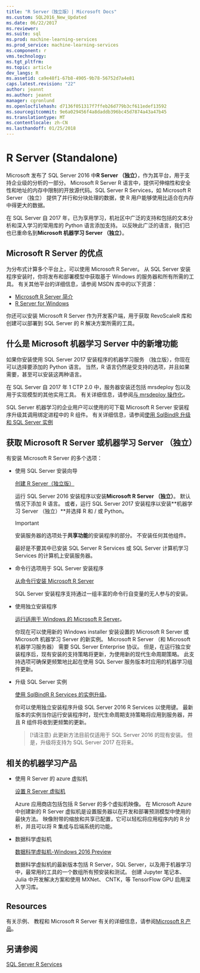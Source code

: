 ```yaml
---
title: "R Server（独立版）| Microsoft Docs"
ms.custom: SQL2016_New_Updated
ms.date: 06/22/2017
ms.reviewer: 
ms.suite: sql
ms.prod: machine-learning-services
ms.prod_service: machine-learning-services
ms.component: r
vms.technology: 
ms.tgt_pltfrm: 
ms.topic: article
dev_langs: R
ms.assetid: ca9e48f1-67b8-4905-9b78-56752d7a4e81
caps.latest.revision: "22"
author: jeannt
ms.author: jeannt
manager: cgronlund
ms.openlocfilehash: d7136f051317f7ffeb26d779b3cf611edef13592
ms.sourcegitcommit: 9e6a029456f4a8daddb396bc45d7874a43a47b45
ms.translationtype: MT
ms.contentlocale: zh-CN
ms.lasthandoff: 01/25/2018
---
```

# <a name="r-server-standalone"></a>R Server (Standalone)

Microsoft 发布了 SQL Server 2016 中**R Server （独立）**，作为其平台，用于支持企业级的分析的一部分。  Microsoft R Server R 语言中，提供可伸缩性和安全性和地址的内存中限制的开放源代码。SQL Server R Services，如 Microsoft R Server （独立） 提供了并行和分块处理的数据，使 R 用户能够使用比适合在内存中得更大的数据。

在 SQL Server 自 2017 年，已为享用学习，机社区中广泛的支持和包括的文本分析和深入学习的常用库的 Python 语言添加支持。  以反映此广泛的语言，我们已也已重命名到**Microsoft 机器学习 Server （独立）**。

## <a name="benefits-of-microsoft-r-server"></a>Microsoft R Server 的优点

为分布式计算多个平台上，可以使用 Microsoft R Server。 从 SQL Server 安装程序安装时，你将发布和部署模型中获取基于 Windows 的服务器和所有所需的工具。 有关其他平台的详细信息，请参阅 MSDN 库中的以下资源：

+ [Microsoft R Server 简介](https://msdn.microsoft.com/microsoft-r/rserver)
+ [R Server for Windows](https://msdn.microsoft.com/microsoft-r/rserver-install-windows)

你还可以安装 Microsoft R Server 作为开发客户端，用于获取 RevoScaleR 库和创建可以部署到 SQL Server 的 R 解决方案所需的工具。

## <a name="whats-new-in-microsoft-machine-learning-server"></a>什么是 Microsoft 机器学习 Server 中的新增功能

如果你安装使用 SQL Server 2017 安装程序的机器学习服务 （独立版），你现在可以选择要添加的 Python 语言。 当然，R 语言仍然是受支持的选项，并且如果需要，甚至可以安装这两种语言。
 
在 SQL Server 自 2017 年 1 CTP 2.0 中，服务器安装还包括 mrsdeploy 包以及用于实现模型的其他实用工具。 有关详细信息，请参阅[与 mrsdeploy 操作化](../../advanced-analytics/operationalization-with-mrsdeploy.md)。

SQL Server 机器学习的企业用户可以使用的可下载 Microsoft R Server 安装程序升级其调用绑定进程中的 R 组件。 有关详细信息，请参阅[使用 SqlBindR 升级和 SQL Server 实例](use-sqlbindr-exe-to-upgrade-an-instance-of-sql-server.md)

## <a name="get-microsoft-r-server-or-machine-learning-server-standalone"></a>获取 Microsoft R Server 或机器学习 Server （独立）

 有安装 Microsoft R Server 的多个选项：

+ 使用 SQL Server 安装向导

  [创建 R Server（独立版）](../r/create-a-standalone-r-server.md)

  运行 SQL Server 2016 安装程序以安装**Microsoft R Server （独立）**。 默认情况下添加 R 语言。
  或者，运行 SQL Server 2017 安装程序以安装**机器学习 Server （独立）**并选择 R 和 / 或 Python。

  > [!IMPORTANT]
  > 安装服务器的选项处于**共享功能**的安装程序的部分。 不安装任何其他组件。
  >
  > 最好是不要其中已安装 SQL Server R Services 或 SQL Server 计算机学习 Services 的计算机上安装服务器。

+ 命令行选项用于 SQL Server 安装程序

  [从命令行安装 Microsoft R Server](../r/install-microsoft-r-server-from-the-command-line.md)

  SQL Server 安装程序支持通过一组丰富的命令行自变量的无人参与的安装。

+ 使用独立安装程序

  [运行适用于 Windows 的 Microsoft R Server](https://msdn.microsoft.com/microsoft-r/rserver-install-windows)。

  你现在可以使用新的 Windows installer 安装设置的 Microsoft R Server 或 Microsoft 机器学习 Server 的新实例。  Microsoft R Server （和 Microsoft 机器学习服务器） 需要 SQL Server Enterprise 协议。 但是，在运行独立安装程序后，现有安装的支持策略将更新，为使用新的现代生命周期策略。 此支持选项可确保更频繁地比起在使用 SQL Server 服务版本时应用的机器学习组件更新。

  
+ 升级 SQL Server 实例

  [使用 SqlBindR R Services 的实例升级](./use-sqlbindr-exe-to-upgrade-an-instance-of-sql-server.md)。
  
  你可以使用独立安装程序升级 SQL Server 2016 R Services 以使用键。 最新版本的实例当你运行安装程序时，现代生命周期支持策略将应用到服务器，并且 R 组件将收到更频繁的更新。
  
  > [!请注意} 此更新方法目前仅适用于 SQL Server 2016 的现有安装。 但是，升级将支持为 SQL Server 2017 在将来。

## <a name="related-machine-learning-products"></a>相关的机器学习产品

+ 使用 R Server 的 azure 虚拟机

  [设置 R Server 虚拟机](../../advanced-analytics/r-services/provision-the-r-server-only-sql-server-2016-enterprise-vm-on-azure.md)
  
  Azure 应用商店包括包括 R Server 的多个虚拟机映像。 在 Microsoft Azure 中创建新的 R Server 虚拟机是设置服务器以在开发和部署预测模型中使用的最快方法。 映像附带的缩放和共享已配置，它可以轻松将应用程序内的 R 分析，并且可以将 R 集成与后端系统的功能。

+ 数据科学虚拟机

  [数据科学虚拟机-Windows 2016 Preview](http://aka.ms/dsvm/win2016)

  数据科学虚拟机的最新版本包括 R Server，SQL Server，以及用于机器学习中，最常用的工具的一个数组所有预安装和测试。 创建 Jupyter 笔记本、 Julia 中开发解决方案和使用 MXNet、 CNTK，等 TensorFlow GPU 启用深入学习库。

## <a name="resources"></a>Resources

有关示例、 教程和 Microsoft R Server 有关的详细信息，请参阅[Microsoft R 产品](https://msdn.microsoft.com/microsoft-r/microsoft-r-getting-started)。

## <a name="see-also"></a>另请参阅

 [SQL Server R Services](../../advanced-analytics/r/sql-server-r-services.md)

